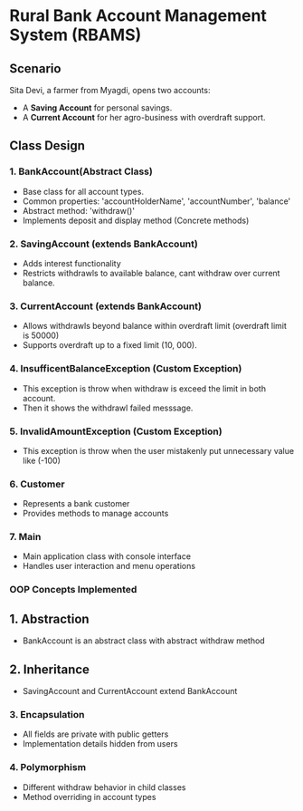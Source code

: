 # Rural Bank Account Management System (RBAMS)
## Scenario
Sita Devi, a farmer from Myagdi, opens two accounts:
- A **Saving Account** for personal savings.
- A **Current Account** for her agro-business with overdraft support.

## Class Design

### 1. BankAccount(Abstract Class)
- Base class for all account types.
- Common properties: 'accountHolderName', 'accountNumber', 'balance'
- Abstract method: 'withdraw()'
- Implements deposit and display method (Concrete methods)

### 2. SavingAccount (extends BankAccount)
- Adds interest functionality
- Restricts withdrawls to available balance, cant withdraw over current balance.

### 3. CurrentAccount (extends BankAccount)
- Allows withdrawls beyond balance within overdraft limit (overdraft limit is 50000)
- Supports overdraft up to a fixed limit (10, 000).

### 4. InsufficentBalanceException (Custom Exception)
- This exception is throw when withdraw is exceed the limit in both account.
- Then it shows the withdrawl failed messsage.

### 5. InvalidAmountException (Custom Exception)
- This exception is throw when the user mistakenly put unnecessary value like (-100)

### 6. Customer
- Represents a bank customer
- Provides methods to manage accounts

### 7. Main
- Main application class with console interface
- Handles user interaction and menu operations

### OOP Concepts Implemented
## 1. Abstraction
- BankAccount is an abstract class with abstract withdraw method

## 2. Inheritance
- SavingAccount and CurrentAccount extend BankAccount

### 3. Encapsulation
- All fields are private with public getters
- Implementation details hidden from users

### 4. Polymorphism
- Different withdraw behavior in child classes
- Method overriding in account types
